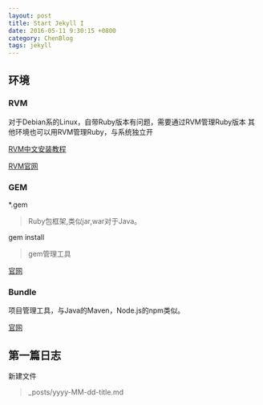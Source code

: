 ```yaml
---
layout: post
title: Start Jekyll I
date: 2016-05-11 9:30:15 +0800
category: ChenBlog
tags: jekyll
---
```


## 环境

### RVM

对于Debian系的Linux，自带Ruby版本有问题，需要通过RVM管理Ruby版本
其他环境也可以用RVM管理Ruby，与系统独立开

[RVM中文安装教程](https://ruby-china.org/wiki/rvm-guide)

[RVM官网](https://rvm.io/)

### GEM

*.gem 

> Ruby包框架,类似jar,war对于Java。

gem install 

> gem管理工具

[官网](https://rubygems.org/)

### Bundle

项目管理工具，与Java的Maven，Node.js的npm类似。

[官网](http://bundler.io/)


## 第一篇日志

新建文件

> _posts/yyyy-MM-dd-title.md
